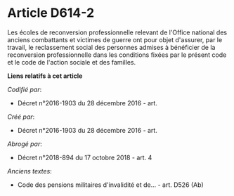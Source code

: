 # Article D614-2

Les écoles de reconversion professionnelle relevant de l'Office national des anciens combattants et victimes de guerre ont
pour objet d'assurer, par le travail, le reclassement social des personnes admises à bénéficier de la reconversion
professionnelle dans les conditions fixées par le présent code et le code de l'action sociale et des familles.

**Liens relatifs à cet article**

_Codifié par_:

  - Décret n°2016-1903 du 28 décembre 2016 - art.

_Créé par_:

  - Décret n°2016-1903 du 28 décembre 2016 - art.

_Abrogé par_:

  - Décret n°2018-894 du 17 octobre 2018 - art. 4

_Anciens textes_:

  - Code des pensions militaires d'invalidité et de... - art. D526 (Ab)
